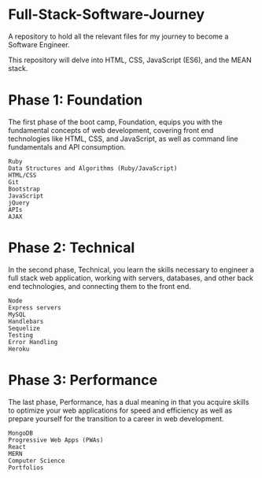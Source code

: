 # Full-Stack-Software-Journey
A repository to hold all the relevant files for my journey to become a Software Engineer.


This repository will delve into HTML, CSS, JavaScript (ES6), and the MEAN stack. 
# Phase 1: Foundation

The first phase of the boot camp, Foundation, equips you with the fundamental concepts of web development, covering front end technologies like HTML, CSS, and JavaScript, as well as command line fundamentals and API consumption.

    Ruby 
    Data Structures and Algorithms (Ruby/JavaScript)
    HTML/CSS
    Git
    Bootstrap
    JavaScript
    jQuery
    APIs
    AJAX

# Phase 2: Technical

In the second phase, Technical, you learn the skills necessary to engineer a full stack web application, working with servers, databases, and other back end technologies, and connecting them to the front end.

    Node
    Express servers
    MySQL
    Handlebars
    Sequelize
    Testing
    Error Handling
    Heroku

# Phase 3: Performance

The last phase, Performance, has a dual meaning in that you acquire skills to optimize your web applications for speed and efficiency as well as prepare yourself for the transition to a career in web development.

    MongoDB
    Progressive Web Apps (PWAs)
    React
    MERN
    Computer Science
    Portfolios
